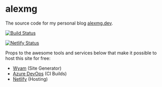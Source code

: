 alexmg
======

The source code for my personal blog [alexmg.dev](https://alexmg.dev).

[![Build Status](https://dev.azure.com/alexmg/alexmg/_apis/build/status/alexmg.alexmg?branchName=master)](https://dev.azure.com/alexmg/alexmg/_build/latest?definitionId=3&branchName=master)

[![Netlify Status](https://api.netlify.com/api/v1/badges/0a23b8c5-dde7-448c-a30a-87420180730c/deploy-status)](https://app.netlify.com/sites/alexmg/deploys)

Props to the awesome tools and services below that make it possible to host this site for free:

- [Wyam](https://wyam.io/) (Site Generator)
- [Azure DevOps](https://dev.azure.com/) (CI Builds)
- [Netlify](http://www.netlify.com) (Hosting)